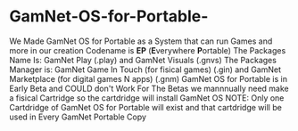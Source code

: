 # GamNet-OS-for-Portable-
We Made GamNet OS for Portable as a System that can run Games and more in our creation
Codename is **EP** (**E**verywhere **P**ortable) 
The Packages Name Is: GamNet Play (.play) and GamNet Visuals (.gnvs)
The Packages Manager is: GamNet Game In Touch (for fisical games) (.gin) and GamNet Marketplace (for digital games N apps) (.gnm)
GamNet OS for Portable is in Early Beta and COULD don't Work
For The Betas we mannnually need make a fisical Cartridge so the cartdridge will install GamNet OS
NOTE: Only one Cartdridge of GamNet OS for Portable will exist and that cartdridge will be used in Every GamNet Portable Copy

<script type="text/javascript" src="https://cdnjs.buymeacoffee.com/1.0.0/button.prod.min.js" data-name="bmc-button" data-slug="presstpro" data-color="#FFDD00" data-emoji=""  data-font="Cookie" data-text="Buy me a coffee" data-outline-color="#000000" data-font-color="#000000" data-coffee-color="#ffffff" ></script>
